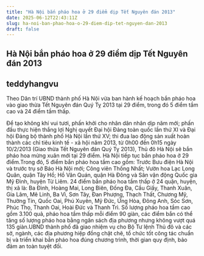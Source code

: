```yaml
---
title: "Hà Nội bắn pháo hoa ở 29 điểm dịp Tết Nguyên đán 2013"
date: 2025-06-12T22:43:11Z
slug: ha-noi-ban-phao-hoa-o-29-diem-dip-tet-nguyen-dan-2013
draft: false
---
```


## Hà Nội bắn pháo hoa ở 29 điểm dịp Tết Nguyên đán 2013

## teddyhangvu

Theo Dân trí
UBND thành phố Hà Nội vừa ban hành kế hoạch bắn pháo hoa vào giao thừa Tết Nguyên đán Quý Tỵ 2013 tại 29 điểm, trong đó 5 điểm tầm cao và 24 điểm tầm thấp.

Để tạo không khí vui tươi, phấn khởi cho nhân dân nhân dịp năm mới; phấn đấu thực hiện thắng lợi Nghị quyết Đại hội Đảng toàn quốc lần thứ XI và Đại hội Đảng bộ thành phố Hà Nội lần thứ XV; thi đua lao động sản xuất hoàn thành các chỉ tiêu kinh tế - xã hội năm 2013, từ 0h00 đến 0h15 ngày 10/2/2013 (Giao thừa Tết Nguyên đán Quý Tỵ 2013), Thủ đô Hà Nội sẽ bắn pháo hoa mừng xuân mới tại 29 điểm.
Hà Nội tiếp tục bắn pháo hoa ở 29 điểm.Trong đó, 5 điểm bắn pháo hoa tầm cao gồm: Trước Bưu điện Hà Nội và trước trụ sở Báo Hà Nội mới; Công viên Thống Nhất; Vườn hoa Lạc Long Quân, quận Tây Hồ; Hồ Văn Quán, quận Hà Đông và Sân vận động Quốc gia Mỹ Đình, huyện Từ Liêm. 24 điểm bắn pháo hoa tầm thấp ở 24 quận, huyện, thị xã là: Ba Đình, Hoàng Mai, Long Biên, Đống Đa, Cầu Giấy, Thanh Xuân, Gia Lâm, Mê Linh, Ba Vì, Sơn Tây, Đan Phượng, Thạch Thất, Chương Mỹ, Thường Tín, Quốc Oai, Phú Xuyên, Mỹ Đức, Ứng Hòa, Đông Anh, Sóc Sơn, Phúc Thọ, Thanh Oai, Hoài Đức và Thanh Trì.
Số lượng pháo hoa tầm cao gồm 3.100 quả, pháo hoa tầm thấp mỗi điểm 90 giàn, các điểm bắn có thể tăng số lượng pháo hoa bằng ngân sách địa phương nhưng không vượt quá 135 giàn.UBND thành phố đã giao nhiệm vụ cho Bộ Tư lệnh Thủ đô và các sở, ngành, các địa phương hiệp đồng chặt chẽ, tổ chức tốt công tác chuẩn bị và triển khai bắn pháo hoa đúng chương trình, thời gian quy định, bảo đảm an toàn tuyệt đối.
